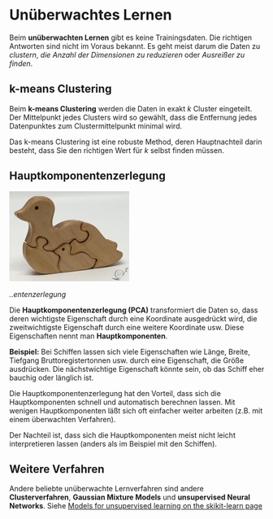 # Unüberwachtes Lernen

Beim **unüberwachten Lernen** gibt es keine Trainingsdaten. Die richtigen Antworten sind nicht im Voraus bekannt. Es geht meist darum die Daten zu *clustern*, *die Anzahl der Dimensionen zu reduzieren* oder *Ausreißer zu finden*.

## k-means Clustering 

Beim **k-means Clustering** werden die Daten in exakt *k* Cluster eingeteilt. Der Mittelpunkt jedes Clusters wird so gewählt, dass die Entfernung jedes Datenpunktes zum Clustermittelpunkt minimal wird.

Das k-means Clustering ist eine robuste Method, deren Hauptnachteil darin besteht, dass Sie den richtigen Wert für *k* selbst finden müssen.

## Hauptkomponentenzerlegung

![Entenzerlegung](images/entenzerlegung.jpg)

*..entenzerlegung*

Die **Hauptkomponentenzerlegung (PCA)** transformiert die Daten so, dass deren wichtigste Eigenschaft durch eine Koordinate ausgedrückt wird, die zweitwichtigste Eigenschaft durch eine weitere Koordinate usw. Diese Eigenschaften nennt man **Hauptkomponenten**.

**Beispiel:** Bei Schiffen lassen sich viele Eigenschaften wie Länge, Breite, Tiefgang Bruttoregistertonnen usw. durch eine Eigenschaft, die Größe ausdrücken. Die nächstwichtige Eigenschaft könnte sein, ob das Schiff eher bauchig oder länglich ist.

Die Hauptkomponentenzerlegung hat den Vorteil, dass sich die Hauptkomponenten schnell und automatisch berechnen lassen. Mit wenigen Hauptkomponenten läßt sich oft einfacher weiter arbeiten (z.B. mit einem überwachten Verfahren). 

Der Nachteil ist, dass sich die Hauptkomponenten meist nicht leicht interpretieren lassen (anders als im Beispiel mit den Schiffen).


## Weitere Verfahren

Andere beliebte unüberwachte Lernverfahren sind andere **Clusterverfahren**, **Gaussian Mixture Models** und **unsupervised Neural Networks**. Siehe [Models for unsupervised learning on the skikit-learn page](http://scikit-learn.org/stable/unsupervised_learning.html#unsupervised-learning)

